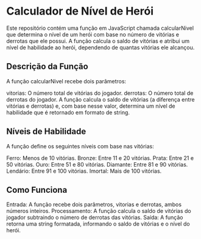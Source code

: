# Calculador de Nível de Herói
Este repositório contém uma função em JavaScript chamada calcularNivel que determina o nível de um herói com base no número de vitórias e derrotas que ele possui. A função calcula o saldo de vitórias e atribui um nível de habilidade ao herói, dependendo de quantas vitórias ele alcançou.

## Descrição da Função
A função calcularNivel recebe dois parâmetros:

vitorias: O número total de vitórias do jogador.
derrotas: O número total de derrotas do jogador.
A função calcula o saldo de vitórias (a diferença entre vitórias e derrotas) e, com base nesse valor, determina um nível de habilidade que é retornado em formato de string.

## Níveis de Habilidade
A função define os seguintes níveis com base nas vitórias:

Ferro: Menos de 10 vitórias.
Bronze: Entre 11 e 20 vitórias.
Prata: Entre 21 e 50 vitórias.
Ouro: Entre 51 e 80 vitórias.
Diamante: Entre 81 e 90 vitórias.
Lendário: Entre 91 e 100 vitórias.
Imortal: Mais de 100 vitórias.
## Como Funciona
Entrada: A função recebe dois parâmetros, vitorias e derrotas, ambos números inteiros.
Processamento: A função calcula o saldo de vitórias do jogador subtraindo o número de derrotas das vitórias.
Saída: A função retorna uma string formatada, informando o saldo de vitórias e o nível do herói.
